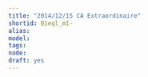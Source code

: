 ```yaml
---
title: "2014/12/15 CA Extraordinaire"
shortid: B1eql_mI-
alias: 
model: 
tags: 
node: 
draft: yes
--- 
```

 